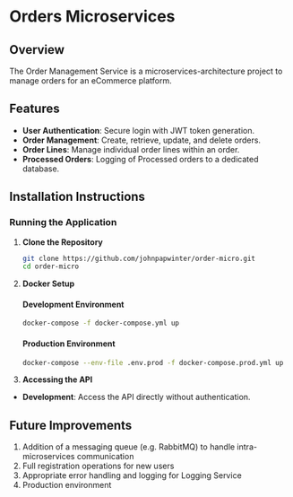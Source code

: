 # Orders Microservices

## Overview
The Order Management Service is a microservices-architecture project to manage orders for an eCommerce platform.

## Features
- **User Authentication**: Secure login with JWT token generation.
- **Order Management**: Create, retrieve, update, and delete orders.
- **Order Lines**: Manage individual order lines within an order.
- **Processed Orders**: Logging of Processed orders to a dedicated database.

## Installation Instructions
### Running the Application

1. **Clone the Repository**

   ```bash
   git clone https://github.com/johnpapwinter/order-micro.git
   cd order-micro
   ```

2. **Docker Setup**

   #### Development Environment

   ```bash
   docker-compose -f docker-compose.yml up
   ```
   #### Production Environment

   ```bash
   docker-compose --env-file .env.prod -f docker-compose.prod.yml up
   ```

3. **Accessing the API**

- **Development**: Access the API directly without authentication.

## Future Improvements
1. Addition of a messaging queue (e.g. RabbitMQ) to handle intra-microservices communication
2. Full registration operations for new users
3. Appropriate error handling and logging for Logging Service
4. Production environment